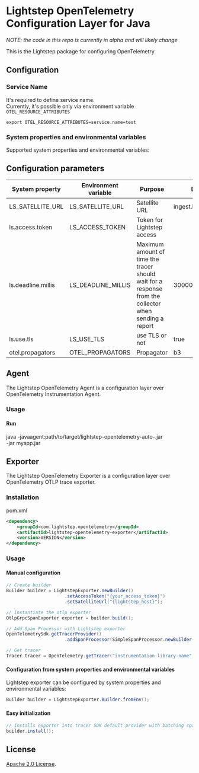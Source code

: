 # Lightstep OpenTelemetry Configuration Layer for Java

_NOTE: the code in this repo is currently in alpha and will likely change_

This is the Lightstep package for configuring OpenTelemetry

## Configuration

### Service Name

It's required to define service name.  
Currently, it's possible only via environment variable `OTEL_RESOURCE_ATTRIBUTES`

```shell script
export OTEL_RESOURCE_ATTRIBUTES=service.name=test
```

###  System properties and environmental variables
Supported system properties and environmental variables:

## Configuration parameters
| System property             | Environment variable         | Purpose                                                                                               | Default              | 
|-----------------------------|------------------------------|-------------------------------------------------------------------------------------------------------|----------------------|       
| LS_SATELLITE_URL            | LS_SATELLITE_URL             | Satellite URL                                                                                         | ingest.lightstep.com |
| ls.access.token             | LS_ACCESS_TOKEN              | Token for Lightstep access                                                                            |                      |                        
| ls.deadline.millis          | LS_DEADLINE_MILLIS           | Maximum amount of time the tracer should wait for a response from the collector when sending a report | 30000                |
| ls.use.tls                  | LS_USE_TLS                   | use TLS or not                                                                                        | true                 |
| otel.propagators            | OTEL_PROPAGATORS             | Propagator                                                                                            | b3                   |

## Agent
The Lightstep OpenTelemetry Agent is a configuration layer over OpenTelemetry Instrumentation Agent.


### Usage

#### Run

java -javaagent:path/to/target/lightstep-opentelemetry-auto-<version>.jar \
     -jar myapp.jar


## Exporter

The Lightstep OpenTelemetry Exporter is a configuration layer over OpenTelemetry OTLP trace exporter.

### Installation

pom.xml

```xml
<dependency>
    <groupId>com.lightstep.opentelemetry</groupId>
    <artifactId>lightstep-opentelemetry-exporter</artifactId>
    <version>VERSION</version>
</dependency>
```

### Usage

#### Manual configuration

```java
// Create builder
Builder builder = LightstepExporter.newBuilder()
                      .setAccessToken("{your_access_token}")
                      .setSatelliteUrl("{lightstep_host}");

// Instantiate the otlp exporter
OtlpGrpcSpanExporter exporter = builder.build();

// Add Span Processor with Lightstep exporter
OpenTelemetrySdk.getTracerProvider()
                      .addSpanProcessor(SimpleSpanProcessor.newBuilder(exporter).build());

// Get tracer
Tracer tracer = OpenTelemetry.getTracer("instrumentation-library-name","1.0.0");
```

#### Configuration from system properties and environmental variables

Lightstep exporter can be configured by system properties and environmental variables:

```java
Builder builder = LightstepExporter.Builder.fromEnv();
```



#### Easy initialization

```java
// Installs exporter into tracer SDK default provider with batching span processor.
builder.install();
```


## License

[Apache 2.0 License](./LICENSE).